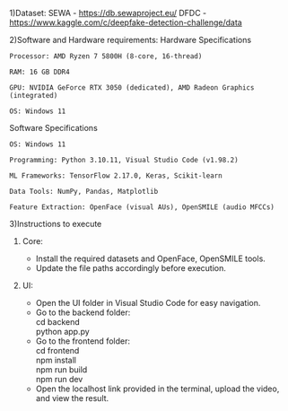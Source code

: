 1)Dataset:
SEWA - https://db.sewaproject.eu/
DFDC - https://www.kaggle.com/c/deepfake-detection-challenge/data

2)Software and Hardware requirements:
Hardware Specifications

    Processor: AMD Ryzen 7 5800H (8-core, 16-thread)

    RAM: 16 GB DDR4

    GPU: NVIDIA GeForce RTX 3050 (dedicated), AMD Radeon Graphics (integrated)

    OS: Windows 11

Software Specifications

    OS: Windows 11

    Programming: Python 3.10.11, Visual Studio Code (v1.98.2)

    ML Frameworks: TensorFlow 2.17.0, Keras, Scikit-learn

    Data Tools: NumPy, Pandas, Matplotlib

    Feature Extraction: OpenFace (visual AUs), OpenSMILE (audio MFCCs)

3)Instructions to execute

1. Core:  
   - Install the required datasets and OpenFace, OpenSMILE tools.  
   - Update the file paths accordingly before execution.  

2. UI:  
   - Open the UI folder in Visual Studio Code for easy navigation.  
   - Go to the backend folder:  
     cd backend  
     python app.py  
   - Go to the frontend folder:  
     cd frontend  
     npm install  
     npm run build  
     npm run dev  
   - Open the localhost link provided in the terminal, upload the video, and view the result.  
